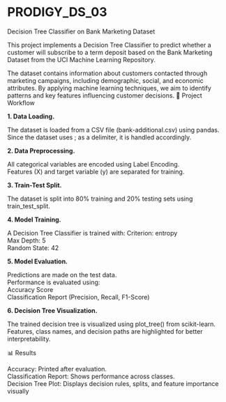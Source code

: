 # PRODIGY_DS_03

Decision Tree Classifier on Bank Marketing Dataset

This project implements a Decision Tree Classifier to predict whether a customer will subscribe to a term deposit based on the Bank Marketing Dataset from the UCI Machine Learning Repository.

The dataset contains information about customers contacted through marketing campaigns, including demographic, social, and economic attributes. By applying machine learning techniques, we aim to identify patterns and key features influencing customer decisions.
🚀 Project Workflow

**1. Data Loading.**

The dataset is loaded from a CSV file (bank-additional.csv) using pandas.  
Since the dataset uses ; as a delimiter, it is handled accordingly.

**2. Data Preprocessing.**

All categorical variables are encoded using Label Encoding.  
Features (X) and target variable (y) are separated for training.

**3. Train-Test Split.**

The dataset is split into 80% training and 20% testing sets using train_test_split.

**4. Model Training.**

A Decision Tree Classifier is trained with:
Criterion: entropy  
Max Depth: 5  
Random State: 42

**5. Model Evaluation.**

Predictions are made on the test data.  
Performance is evaluated using:  
Accuracy Score  
Classification Report (Precision, Recall, F1-Score)

**6. Decision Tree Visualization.**

The trained decision tree is visualized using plot_tree() from scikit-learn.  
Features, class names, and decision paths are highlighted for better interpretability.

📊 Results

Accuracy: Printed after evaluation.  
Classification Report: Shows performance across classes.  
Decision Tree Plot: Displays decision rules, splits, and feature importance visually
